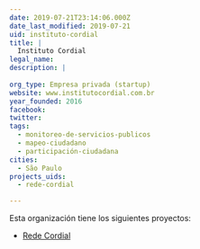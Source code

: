 ```yaml
---
date: 2019-07-21T23:14:06.000Z
date_last_modified: 2019-07-21
uid: instituto-cordial
title: |
  Instituto Cordial
legal_name: 
description: |
  
org_type: Empresa privada (startup)
website: www.institutocordial.com.br
year_founded: 2016
facebook: 
twitter: 
tags:
  - monitoreo-de-servicios-publicos
  - mapeo-ciudadano
  - participación-ciudadana
cities: 
  - São Paulo
projects_uids:
  - rede-cordial

---
```


Esta organización tiene los siguientes proyectos:

- [Rede Cordial](/proyectos/rede-cordial)
